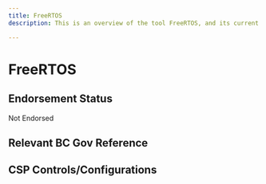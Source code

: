 ```yaml
---
title: FreeRTOS
description: This is an overview of the tool FreeRTOS, and its current status  within BC Gov.

---
```

<!---
Note: this is a generated file.  You should not edit it directly.  Please check https://github.com/bcgov/cloud-pathfinder for details.
-->
# FreeRTOS



## Endorsement Status
Not Endorsed

## Relevant BC Gov Reference


## CSP Controls/Configurations
